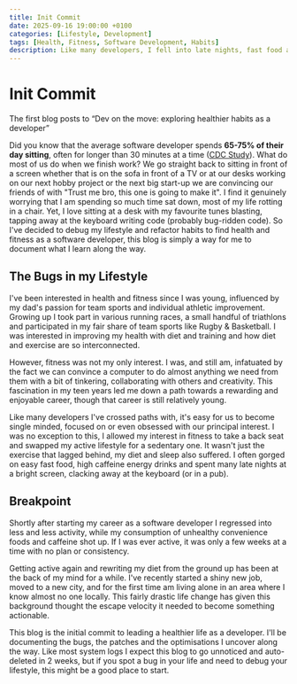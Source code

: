 ```yaml
---
title: Init Commit
date: 2025-09-16 19:00:00 +0100
categories: [Lifestyle, Development]
tags: [Health, Fitness, Software Development, Habits]
description: Like many developers, I fell into late nights, fast food and endless screen time. This blog post is my init commit to healthier habits.
---
```


# Init Commit

The first blog posts to “Dev on the move: exploring healthier habits as a developer” 

Did you know that the average software developer spends **65-75% of their day sitting**, often for longer than 30 minutes at a time ([CDC Study](https://www.cdc.gov/pcd/issues/2014/13_0318.htm)). What do most of us do when we finish work? We go straight back to sitting in front of a screen whether that is on the sofa in front of a TV or at our desks working on our next hobby project or the next big start-up we are convincing our friends of with "Trust me bro, this one is going to make it". I find it genuinely worrying that I am spending so much time sat down, most of my life rotting in a chair. Yet, I love sitting at a desk with my favourite tunes blasting, tapping away at the keyboard writing code (probably bug-ridden code). So I've decided to debug my lifestyle and refactor habits to find health and fitness as a software developer, this blog is simply a way for me to document what I learn along the way. 

## The Bugs in my Lifestyle 

I've been interested in health and fitness since I was young, influenced by my dad's passion for team sports and individual athletic improvement. Growing up I took part in various running races, a small handful of triathlons and participated in my fair share of team sports like Rugby & Basketball. I was interested in improving my health with diet and training and how diet and exercise are so interconnected. 

However, fitness was not my only interest. I was, and still am, infatuated by the fact we can convince a computer to do almost anything we need from them with a bit of tinkering, collaborating with others and creativity. This fascination in my teen years led me down a path towards a rewarding and enjoyable career, though that career is still relatively young. 

Like many developers I've crossed paths with, it's easy for us to become single minded, focused on or even obsessed with our principal interest. I was no exception to this, I allowed my interest in fitness to take a back seat and swapped my active lifestyle for a sedentary one. It wasn't just the exercise that lagged behind, my diet and sleep also suffered. I often gorged on easy fast food, high caffeine energy drinks and spent many late nights at a bright screen, clacking away at the keyboard (or in a pub). 

## Breakpoint 

Shortly after starting my career as a software developer I regressed into less and less activity, while my consumption of unhealthy convenience foods and caffeine shot up. If I was ever active, it was only a few weeks at a time with no plan or consistency. 

Getting active again and rewriting my diet from the ground up has been at the back of my mind for a while. I've recently started a shiny new job, moved to a new city, and for the first time am living alone in an area where I know almost no one locally. This fairly drastic life change has given this background thought the escape velocity it needed to become something actionable.  

This blog is the initial commit to leading a healthier life as a developer. I'll be documenting the bugs, the patches and the optimisations I uncover along the way. Like most system logs I expect this blog to go unnoticed and auto-deleted in 2 weeks, but if you spot a bug in your life and need to debug your lifestyle, this might be a good place to start.
